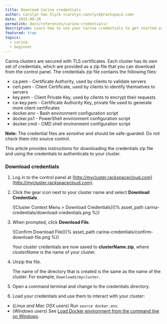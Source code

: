 ```yaml
---
title: Download Carina credentials
author: Carolyn Van Slyck <carolyn.vanslyck@rackspace.com>
date: 2015-09-28
permalink: docs/references/carina-credentials/
description: Learn how to use your Carina credentials to get started with containers today
featured: true
topics:
  - carina
  - beginner
---
```


Carina clusters are secured with TLS certificates. Each cluster
has its own set of credentials, which are provided as a zip file that you can download from the control panel.
The credentials zip file contains the following files:

* ca.pem - Certificate Authority, used by clients to validate servers
* cert.pem - Client Certificate, used by clients to identify themselves to servers
* key.pem - Client Private Key, used by clients to encrypt their requests
* ca-key.pem - Certificate Authority Key, private file used to generate more client certificates
* docker.env - Bash environment configuration script
* docker.ps1 - PowerShell environment configuration script
* docker.cmd - CMD shell environment configuration script

**Note:** The credential files are _sensitive_ and should be safe-guarded. Do not check them into source control.

This article provides instructions for downloading the credentials zip file and
using the credentials to authenticate to your cluster.

### <a name="download"></a> Download credentials

1. Log in to the control panel at [http://mycluster.rackspacecloud.com](http://mycluster.rackspacecloud.com).

2. Click the gear icon next to your cluster name and select **Download Credentials**.

    ![Cluster Context Menu > Download Credentials]({% asset_path carina-credentials/download-credentials.png %})

3. When prompted, click **Download File**.

    ![Confirm Download File]({% asset_path carina-credentials/confirm-download-file.png %})

    Your cluster credentials are now saved to **clusterName.zip**, where _clusterName_ is the name of your cluster.

4. Unzip the file.

    The name of the directory that is created is the same as the name of the cluster. For example, `Downloads/mycluster`.

5. Open a command terminal and change to the credentials directory.

6. Load your credentials and use them to interact with your cluster:
  * (_Linux and Mac OSX users_) Run `source docker.env`.
  * (_Windows users_) See [Load Docker environment from the command line on Windows]({{site.baseurl}}/docs/tutorials/load-docker-environment-on-windows/).
